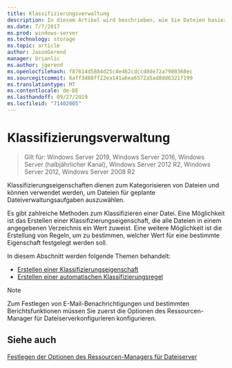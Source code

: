 ```yaml
---
title: Klassifizierungsverwaltung
description: In diesem Artikel wird beschrieben, wie Sie Dateien basierend auf Klassifizierungs Eigenschaften kategorisieren.
ms.date: 7/7/2017
ms.prod: windows-server
ms.technology: storage
ms.topic: article
author: JasonGerend
manager: brianlic
ms.author: jgerend
ms.openlocfilehash: f87614d5884d25c4e462cdccd8de72a7980368ec
ms.sourcegitcommit: 6aff3d88ff22ea141a6ea6572a5ad8dd6321f199
ms.translationtype: MT
ms.contentlocale: de-DE
ms.lasthandoff: 09/27/2019
ms.locfileid: "71402005"
---
```

# <a name="classification-management"></a>Klassifizierungsverwaltung

> Gilt für: Windows Server 2019, Windows Server 2016, Windows Server (halbjährlicher Kanal), Windows Server 2012 R2, Windows Server 2012, Windows Server 2008 R2

Klassifizierungseigenschaften dienen zum Kategorisieren von Dateien und können verwendet werden, um Dateien für geplante Dateiverwaltungsaufgaben auszuwählen.

Es gibt zahlreiche Methoden zum Klassifizieren einer Datei. Eine Möglichkeit ist das Erstellen einer Klassifizierungseigenschaft, die alle Dateien in einem angegebenen Verzeichnis ein Wert zuweist. Eine weitere Möglichkeit ist die Erstellung von Regeln, um zu bestimmen, welcher Wert für eine bestimmte Eigenschaft festgelegt werden soll.

In diesem Abschnitt werden folgende Themen behandelt:

-   [Erstellen einer Klassifizierungseigenschaft](create-classification-property.md)
-   [Erstellen einer automatischen Klassifizierungsregel](create-automatic-classification-rule.md)


> [!Note]
> Zum Festlegen von E-Mail-Benachrichtigungen und bestimmten Berichtsfunktionen müssen Sie zuerst die Optionen des Ressourcen-Manager für Dateiserverkonfigurieren konfigurieren.


## <a name="see-also"></a>Siehe auch

[Festlegen der Optionen des Ressourcen-Managers für Dateiserver](setting-file-server-resource-manager-options.md)